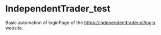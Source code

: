 # IndependentTrader_test
Basic automation of loginPage of the https://independenttrader.pl/login website.
